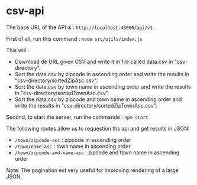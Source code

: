 # csv-api

The base URL of the API is : ```http://localhost:40000/api/v1```

First of all, run this command : ```node src/utils/index.js```

This will : 
* Download de URL given CSV and write it in file called data.csv in "csv-directory".
* Sort the data.csv by zipcode in ascending order and write the results in "csv-directory/sortedZipAsc.csv".
* Sort the data.csv by town name in ascending order and write the results in "csv-directory/sortedTownAsc.csv".
* Sort the data.csv by zipcode and town name in ascending order and write the results in "csv-directory/sortedZipTownAsc.csv".

Second, to start the server, run the commande : ```npm start```

The following routes allow us to requestion ths api and get results in JSON:
* ```/town/zipcode-asc``` : zipcode in ascending order
* ```/town/name-asc``` : town name in ascending order
* ```/town/zipcode-and-name-asc``` : zipcode and town name in ascending order

Note: 
The pagination est very useful for improving rendering of a large JSON.
